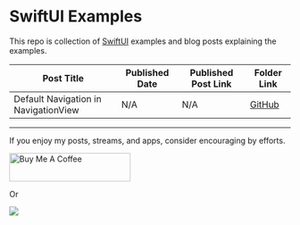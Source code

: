 # SwiftUI Examples

This repo is collection of [SwiftUI](https://developer.apple.com/xcode/swiftui/) examples and blog posts explaining the examples.

| Post Title | Published Date | Published Post Link | Folder Link |
| --- | --- | --- | --- |
| Default Navigation in NavigationView | N/A | N/A | [GitHub](https://github.com/maeganjwilson/swiftui-examples/tree/master/NavigationExample) |

---

If you enjoy my posts, streams, and apps, consider encouraging by efforts.

<a href="https://www.buymeacoffee.com/appsbymw" target="_blank"><img src="https://cdn.buymeacoffee.com/buttons/arial-blue.png" alt="Buy Me A Coffee" style="height: 51px !important;width: 217px !important;" ></a>

Or

[![](https://github.com/maeganjwilson/appsbymwblog/blob/master/static/images/patron.png?raw=true)](https://www.patreon.com/appsbymw)